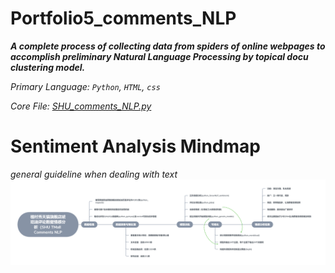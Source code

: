 # Portfolio5_comments_NLP
_**A complete process of collecting data from spiders of online webpages to accomplish preliminary Natural Language Processing by topical docu clustering model.**_

_Primary Language: `Python`, `HTML`, `css`_

_Core File: [SHU_comments_NLP.py](Portfolio5_comments_NLP/thesis_project/SHU_comments_NLP.py)_

# Sentiment Analysis Mindmap
_general guideline when dealing with text_
![mindmap](./thesis_project/sentiment_analysis_mindmap.png)
